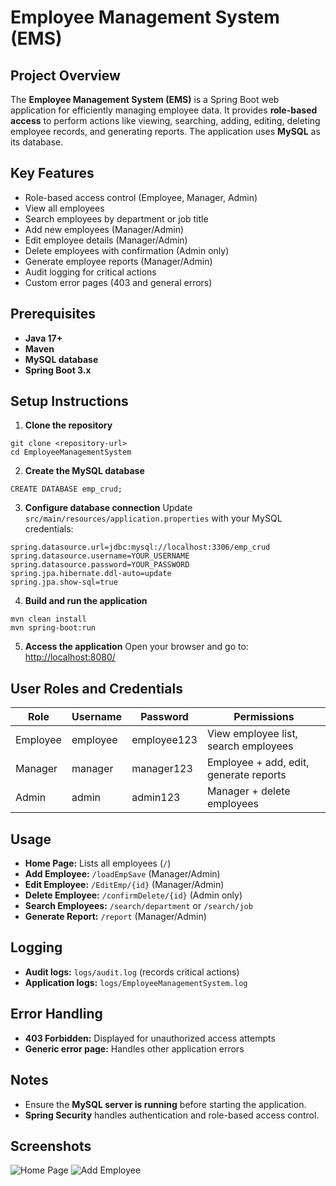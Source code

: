 # Employee Management System (EMS)

## Project Overview

The **Employee Management System (EMS)** is a Spring Boot web application for efficiently managing employee data. It provides **role-based access** to perform actions like viewing, searching, adding, editing, deleting employee records, and generating reports. The application uses **MySQL** as its database.

## Key Features

- Role-based access control (Employee, Manager, Admin)
- View all employees
- Search employees by department or job title
- Add new employees (Manager/Admin)
- Edit employee details (Manager/Admin)
- Delete employees with confirmation (Admin only)
- Generate employee reports (Manager/Admin)
- Audit logging for critical actions
- Custom error pages (403 and general errors)

## Prerequisites

- **Java 17+**
- **Maven**
- **MySQL database**
- **Spring Boot 3.x**

## Setup Instructions

1. **Clone the repository**

```
git clone <repository-url>
cd EmployeeManagementSystem
```

2. **Create the MySQL database**

```
CREATE DATABASE emp_crud;
```

3. **Configure database connection** Update `src/main/resources/application.properties` with your MySQL credentials:

```
spring.datasource.url=jdbc:mysql://localhost:3306/emp_crud
spring.datasource.username=YOUR_USERNAME
spring.datasource.password=YOUR_PASSWORD
spring.jpa.hibernate.ddl-auto=update
spring.jpa.show-sql=true
```

4. **Build and run the application**

```
mvn clean install
mvn spring-boot:run
```

5. **Access the application** Open your browser and go to: [http://localhost:8080/](http://localhost:8080/)

## User Roles and Credentials

| Role     | Username | Password    | Permissions                            |
| -------- | -------- | ----------- | -------------------------------------- |
| Employee | employee | employee123 | View employee list, search employees   |
| Manager  | manager  | manager123  | Employee + add, edit, generate reports |
| Admin    | admin    | admin123    | Manager + delete employees             |

## Usage

- **Home Page:** Lists all employees (`/`)
- **Add Employee:** `/loadEmpSave` (Manager/Admin)
- **Edit Employee:** `/EditEmp/{id}` (Manager/Admin)
- **Delete Employee:** `/confirmDelete/{id}` (Admin only)
- **Search Employees:** `/search/department` or `/search/job`
- **Generate Report:** `/report` (Manager/Admin)

## Logging

- **Audit logs:** `logs/audit.log` (records critical actions)
- **Application logs:** `logs/EmployeeManagementSystem.log`

## Error Handling

- **403 Forbidden:** Displayed for unauthorized access attempts
- **Generic error page:** Handles other application errors

## Notes

- Ensure the **MySQL server is running** before starting the application.
- **Spring Security** handles authentication and role-based access control.

## Screenshots

![Home Page](images/home_page.png)
![Add Employee](images/add_employee.png)
